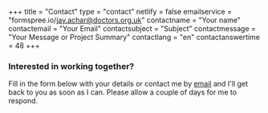 +++
title = "Contact"
type = "contact"
netlify = false
emailservice = "formspree.io/jay.achar@doctors.org.uk"
contactname = "Your name"
contactemail = "Your Email"
contactsubject = "Subject"
contactmessage = "Your Message or Project Summary"
contactlang = "en"
contactanswertime = 48
+++
<h3>Interested in working together?</h3>

Fill in the form below with your details or contact me by <a href="mailto:jay.achar@doctors.org.uk?subject=Website_enquiry">email</a> and I'll get back to you as soon as I can. Please allow a couple of days for me to respond.
